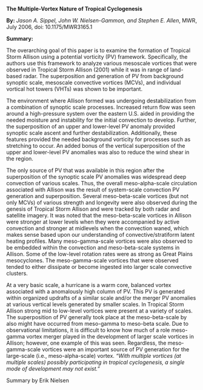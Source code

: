**The Multiple-Vortex Nature of Tropical Cyclogenesis**

**By:** *Jason A. Sippel, John W. Nielsen-Gammon, and Stephen E. Allen*, MWR, July 2006, doi: 10.1175/MWR3165.1

**Summary:**

The overarching goal of this paper is to examine the formation of Tropical Storm Allison using a potential vorticity (PV) framework. Specifically, the authors use this framework to analyze various mesoscale vortices that were observed in Tropical Storm Allison (2001) while it was in range of land-based radar.  The superposition and generation of PV from background synoptic scale, mesoscale convective vortices (MCVs), and individual vortical hot towers (VHTs) was shown to be important. 

The environment where Allison formed was undergoing destabilization from a combination of synoptic scale processes. Increased return flow was seen around a high-pressure system over the eastern U.S. aided in providing the needed moisture and instability for the initial convection to develop. Further, the superposition of an upper and lower-level PV anomaly provided synoptic scale ascent and further destabilization. Additionally, these features provided the needed background vorticity for processes such as stretching to occur. An added bonus of the vertical superposition of the upper and lower-level PV anomalies was also to reduce the wind shear in the region. 

The only source of PV that was available in this region after the superposition of the synoptic scale PV anomalies was widespread deep convection of various scales. Thus, the overall meso-alpha-scale circulation associated with Allison was the result of system-scale convection PV generation and superposition. Several meso-beta-scale vortices (but not only MCVs) of various strength and longevity were also observed during the genesis of Tropical Storm Allison and were tracked by both radar and satellite imagery. It was noted that the meso-beta-scale vortices in Allison were stronger at lower levels when they were accompanied by active convection and stronger at midlevels when the convection waned, which makes sense based upon our understanding of convective/stratiform latent heating profiles. Many meso-gamma-scale vortices were also observed to be embedded within the convection and meso-beta-scale systems in Allison. Some of the low-level rotation rates were as strong as Great Plains mesocyclones. The meso-gamma-scale vortices that were observed tended to either dissipate or become ingested into larger scale convective clusters. 

At a very basic scale, a hurricane is a warm core, balanced vortex associated with a anomalously high column of PV. This PV is generated within organized updrafts of a similar scale and/or the merger PV anomalies at various vertical levels generated by smaller scales. In Tropical Storm Allison strong mid to low-level vortices were present at a variety of scales. The superposition of PV generally took place at the meso-beta-scale by also might have occurred from meso-gamma to meso-beta scale. Due to observational limitations, it is difficult to know how much of a role meso-gamma vortex merger played in the development of larger scale vortices in Allison; however, one example of this was seen. Regardless, the meso-gamma-scale vortices were an important source of PV generation for the large-scale (i.e., meso-alpha-scale) vortex. *“With multiple vortices (at multiple scales) possibly participating in tropical cyclogenesis, a single mode of development may not exist.”*

Summary by Erik Nielsen

